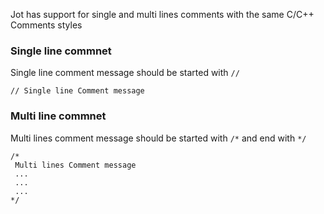 Jot has support for single and multi lines comments with the same C/C++ Comments styles

### Single line commnet

Single line comment message should be started with `//`

```
// Single line Comment message
```

### Multi line commnet

Multi lines comment message should be started with `/*` and end with `*/`

```
/*
 Multi lines Comment message
 ...
 ...
 ...
*/ 
```

